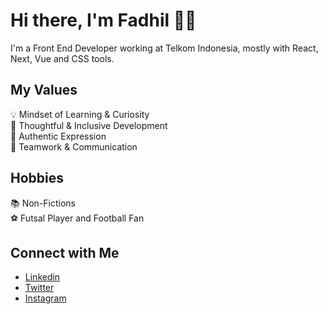 # Hi there, I'm Fadhil 👋🏻
I'm a Front End Developer working at Telkom Indonesia, mostly with React, Next, Vue and CSS tools.

## My Values
💡   Mindset of Learning & Curiosity <br/>
🧠  Thoughtful & Inclusive Development <br/>
🖤  Authentic Expression <br/>
🙌  Teamwork & Communication

## Hobbies
:books: Non-Fictions <br/>
:soccer: Futsal Player and Football Fan <br/>

## Connect with Me
- [Linkedin](https://www.linkedin.com/in/fadhil-radhian/) <br/>
- [Twitter](https://twitter.com/fadhil_radhian) <br/>
- [Instagram](https://www.instagram.com/fadhilradh) <br/>
